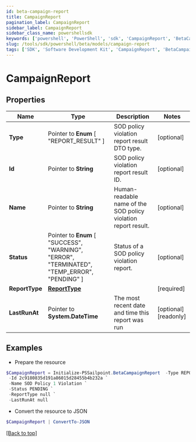 ```yaml
---
id: beta-campaign-report
title: CampaignReport
pagination_label: CampaignReport
sidebar_label: CampaignReport
sidebar_class_name: powershellsdk
keywords: ['powershell', 'PowerShell', 'sdk', 'CampaignReport', 'BetaCampaignReport'] 
slug: /tools/sdk/powershell/beta/models/campaign-report
tags: ['SDK', 'Software Development Kit', 'CampaignReport', 'BetaCampaignReport']
---
```



# CampaignReport

## Properties

Name | Type | Description | Notes
------------ | ------------- | ------------- | -------------
**Type** |  Pointer to  **Enum** [  "REPORT_RESULT" ] | SOD policy violation report result DTO type. | [optional] 
**Id** |  Pointer to **String** | SOD policy violation report result ID. | [optional] 
**Name** |  Pointer to **String** | Human-readable name of the SOD policy violation report result. | [optional] 
**Status** |  Pointer to  **Enum** [  "SUCCESS",    "WARNING",    "ERROR",    "TERMINATED",    "TEMP_ERROR",    "PENDING" ] | Status of a SOD policy violation report. | [optional] 
**ReportType** |  [**ReportType**](report-type) |  | [required]
**LastRunAt** |  Pointer to **System.DateTime** | The most recent date and time this report was run | [optional] [readonly] 

## Examples

- Prepare the resource
```powershell
$CampaignReport = Initialize-PSSailpoint.BetaCampaignReport  -Type REPORT_RESULT `
 -Id 2c9180835d191a86015d28455b4b232a `
 -Name SOD Policy 1 Violation `
 -Status PENDING `
 -ReportType null `
 -LastRunAt null
```

- Convert the resource to JSON
```powershell
$CampaignReport | ConvertTo-JSON
```


[[Back to top]](#) 

